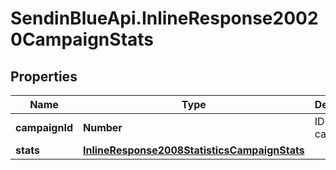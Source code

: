 # SendinBlueApi.InlineResponse20020CampaignStats

## Properties
Name | Type | Description | Notes
------------ | ------------- | ------------- | -------------
**campaignId** | **Number** | ID of the campaign | 
**stats** | [**InlineResponse2008StatisticsCampaignStats**](InlineResponse2008StatisticsCampaignStats.md) |  | [optional] 


